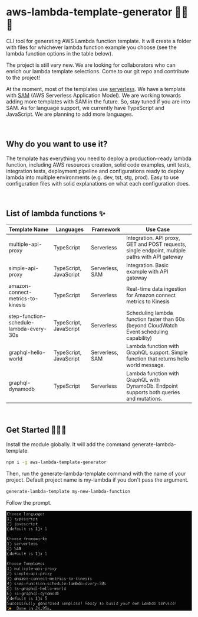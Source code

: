 # aws-lambda-template-generator 🤟💀🤟

CLI tool for generating AWS Lambda function template. It will create a folder with files for whichever lambda function example you choose (see the lambda function options in the table below).

The project is still very new. We are looking for collaborators who can enrich our lambda template selections. Come to our git repo and contribute to the project!

At the moment, most of the templates use [serverless](https://www.serverless.com/). We have a template with [SAM](https://aws.amazon.com/serverless/sam/) (AWS Serverless Application Model). We are working towards adding more templates with SAM in the future. So, stay tuned if you are into SAM. As for language support, we currently have TypeScript and JavaScript. We are planning to add more languages.

<br />

## Why do you want to use it?

The template has everything you need to deploy a production-ready lambda function, including AWS resources creation, solid code examples, unit tests, integration tests, deployment pipeline and configurations ready to deploy lambda into multiple environments (e.g. dev, tst, stg, prod). Easy to use configuration files with solid explanations on what each configuration does.

<br />

## List of lambda functions ✨

| Template Name                           | Languages              | Framework       | Use Case                                                                                        |
| --------------------------------------- | ---------------------- | --------------- | ----------------------------------------------------------------------------------------------- |
| multiple-api-proxy                      | TypeScript             | Serverless      | Integration. API proxy, GET and POST requests, single endpoint, multiple paths with API gateway |
| simple-api-proxy                        | TypeScript, JavaScript | Serverless, SAM | Integration. Basic example with API gateway                                                     |
| amazon-connect-metrics-to-kinesis       | TypeScript             | Serverless      | Real-time data ingestion for Amazon connect metrics to Kinesis                                  |
| step-function-schedule-lambda-every-30s | TypeScript, JavaScript | Serverless      | Scheduling lambda function faster than 60s (beyond CloudWatch Event scheduling capability)      |
| graphql-hello-world                     | TypeScript, JavaScript | Serverless, SAM | Lambda function with GraphQL support. Simple function that returns hello world message.         |
| graphql-dynamodb                        | TypeScript             | Serverless      | Lambda function with GraphQL with DynamoDb. Endpoint supports both queries and mutations.       |

<br />

## Get Started 🏄🏻‍♀️

Install the module globally. It will add the command generate-lambda-template.

```bash
npm i -g aws-lambda-template-generator
```

Then, run the generate-lambda-template command with the name of your project. Default project name is my-lambda if you don't pass the argument.

```bash
generate-lambda-template my-new-lambda-function
```

Follow the prompt.

<img src="img/cli-img.png" />
